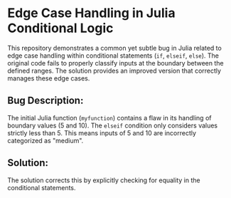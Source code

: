 # Edge Case Handling in Julia Conditional Logic

This repository demonstrates a common yet subtle bug in Julia related to edge case handling within conditional statements (`if`, `elseif`, `else`). The original code fails to properly classify inputs at the boundary between the defined ranges. The solution provides an improved version that correctly manages these edge cases.

## Bug Description:

The initial Julia function (`myfunction`) contains a flaw in its handling of boundary values (5 and 10).  The `elseif` condition only considers values strictly less than 5.  This means inputs of 5 and 10 are incorrectly categorized as "medium".

## Solution:

The solution corrects this by explicitly checking for equality in the conditional statements.
